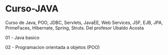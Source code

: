 # Curso-JAVA

Curso de Java, POO, JDBC, Servlets, JavaEE, Web Services, JSF, EJB, JPA, PrimeFaces, Hibernate, Spring, Struts. Del profesor Ubaldo Acosta

01 - Java basico

02 - Programacion orientada a objetos (POO)

